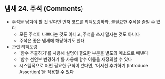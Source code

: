 ## 냄새 24. 주석 (Comments)

- 주석을 남겨야 할 것 같다면 먼저 코드를 리팩토링하라. 불필요한 주석을 줄일 수 있다
    - 모든 주석이 나쁘다는 것도 아니고, 주석을 쓰지 말자는 것도 아니다
    - 주석은 좋은 냄새에 해당하기도 한다
- 관련 리팩토링
    - '함수 추출하기'를 사용해 설명이 필요한 부분을 별도의 메소드로 빼낸다
    - '함수 선언부 변경하기'를 사용해 함수 이름을 재정의할 수 있다
    - 시스템적으로 어떤 필요한 규칙이 있다면, '어서션 추가하기 (Introduce Assertion)'을 적용할 수 있다